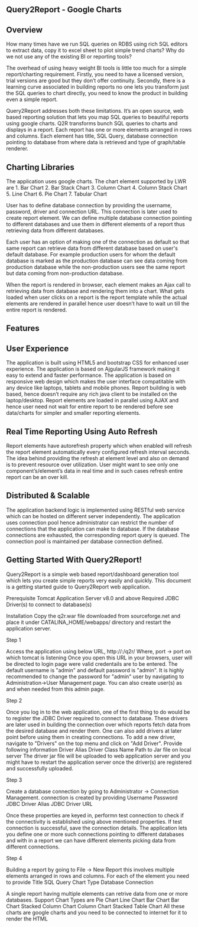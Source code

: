 Query2Report - Google Charts
------------------------------------

Overview
--------

How many times have we run SQL queries on RDBS using rich SQL editors to extract data, copy it to excel sheet to plot simple trend charts? Why do we not use any of the existing BI or reporting tools?

The overhead of using heavy weight BI tools is little too much for a simple report/charting requirement. Firstly, you need to have a licensed version, trial versions are good but they don’t offer continuity. Secondly, there is a learning curve associated in building reports no one lets you transform just the SQL queries to chart directly, you need to know the product in building even a simple report.

Query2Report addresses both these limitations. It’s an open source, web based reporting solution that lets you map SQL queries to beautiful reports using google charts. Q2R transforms bunch SQL queries to charts and displays in a report. Each report has one or more elements arranged in rows and columns. Each element has title, SQL Query, database connection pointing to database from where data is retrieved and type of graph/table renderer.

Charting Libraries
-------------------
The application uses google charts. The chart element supported by LWR are
	1.	Bar Chart
	2.	Bar Stack Chart
	3.	Column Chart
	4.	Column Stack Chart
	5.	Line Chart
	6.	Pie Chart
	7.	Tabular Chart

User has to define database connection by providing the username, password, driver and connection URL. This connection is later used to create report element. We can define multiple database connection pointing to different databases and use them in different elements of a report thus retrieving data from different databases. 

Each user has an option of making one of the connection as default so that same report can retrieve data from different database based on user's default database. For example production users for whom the default database is marked as the production database can see data coming from production database while the non-production users see the same report but data coming from non-production database.

When the report is rendered in browser, each element makes an Ajax call to retrieving data from database and rendering them into a chart. What gets loaded when user clicks on a report is the report template while the actual elements are rendered in parallel hence user doesn’t have to wait un till the entire report is rendered.

Features
--------

User Experience
---------------
The application is built using HTML5 and bootstrap CSS for enhanced user experience.
The application is based on AjgularJS framework making it easy to extend and faster performance. 
The application is based on responsive web design which makes the user interface compatitable with any device like laptops, tablets and mobile phones.
Report building is web based, hence doesn’t require any rich java client to be installed on the laptop/desktop.
Report elements are loaded in parallel using AJAX and hence user need not wait for entire report to be rendered before see data/charts for simpler and smaller reporting elements. 

Real Time Reporting Using Auto Refresh
--------------------------------------
Report elements have autorefresh property which when enabled will refresh the report element automatically every configured refresh interval seconds. The idea behind providing the refresh at element level and also on demand is to prevent resource over utilization. User might want to see only one component’s/element’s data in real time and in such cases refresh entire report can be an over kill.

Distributed & Scalable
----------------------
The application backend logic is implemented using RESTful web service which can be hosted on different server independently.
The application uses connection pool hence administrator can restrict the number of connections that the application can make to database. If the database connections are exhausted, the corresponding report query is queued. The connection pool is maintained per database connection defined.

Getting Started With Query2Report!
----------------------------------
Query2Report is a simple web based report/dashboard generation tool which lets you create simple reports very easily and quickly. This document is a getting started guide to Query2Report web application.

Prerequisite
	Tomcat Application Server v8.0 and above
	Required JDBC Driver(s) to connect to database(s)
	
Installation
Copy the q2r.war file downloaded from sourceforge.net and place it under CATALINA_HOME/webapps/ directory and restart the application server. 

Step 1

Access the application using below URL, 
	http://<hostname>:<port>/q2r/
Where, port -> port on which tomcat is listening
Once you open this URL in your browsers, user will be directed to login page were valid credentails are to be entered. The default username is "admin" and default password is "admin". It is highly recommended to change the password for "admin" user by navigating to Administration->User Management page. You can also create user(s) as and when needed from this admin page.

Step 2

Once you log in to the web application, one of the first thing to do would be to register the JDBC Driver required to connect to database. These drivers are later used in building the connection over which reports fetch data from the desired database and render them. One can also add drivers at later point before using them in creating connections. To add a new driver, navigate to "Drivers" on the top menu and click on "Add Driver". Provide following information
	Driver Alias
	Driver Class Name
	Path to Jar file on local server
The driver jar file will be uploaded to web application server and you might have to restart the application server once the driver(s) are registered and successfully uploaded.

Step 3

Create a database connection by going to Administrator -> Connection Management. connection is created by providing
	Username
	Password
	JDBC Driver Alias
	JDBC Driver URL

Once these properties are keyed in, performn test connection to check if the connectivity is established using above mentioned properties. If test connection is successful, save the connection details.
The application lets you define one or more such connections pointing to different databases and with in a report we can have different elements picking data from different connections.

Step 4

Building a report by going to File -> New Report this involves multiple elements arranged in rows and columns. For each of the element you need to provide
	Title
	SQL Query
	Chart Type
	Database Connection

A single report having multiple elements can retrive data from one or more databases. Support Chart Types are
	Pie Chart
	Line Chart
	Bar Chart
	Bar Chart Stacked
	Column Chart
	Column Chart Stacked
	Table Chart
All these charts are google charts and you need to be connected to internet for it to render the HTML
